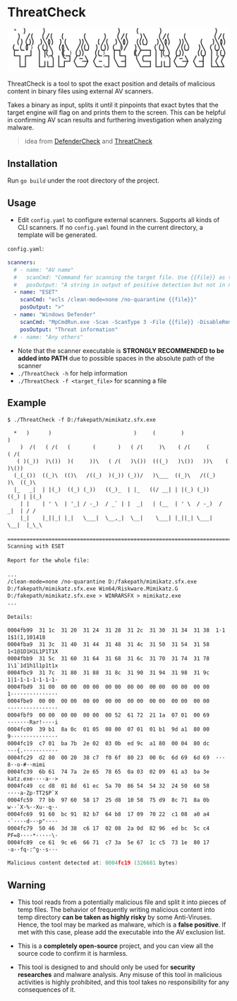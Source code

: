 # ThreatCheck

![](./assets/banner.svg) 

ThreatCheck is a tool to spot the exact position and details of malicious content in binary files using external AV scanners.

Takes a binary as input, splits it until it pinpoints that exact bytes that the target engine will flag on and prints them to the screen. This can be helpful in confirming AV scan results and furthering investigation when analyzing malware.

>  idea from [DefenderCheck](https://github.com/matterpreter/DefenderCheck) and [ThreatCheck](https://github.com/rasta-mouse/ThreatCheck)



## Installation

Run `go build` under the root directory of the project.



## Usage

-  Edit `config.yaml` to configure external scanners. Supports all kinds of CLI scanners. If no `config.yaml` found in the current directory, a template will be generated.

`config.yaml`:

```yaml
scanners:
  # - name: "AV name"
  #   scanCmd: "Command for scanning the target file. Use {{file}} as the file name to be scanned. The scanner executable is STRONGLY RECOMMENDED to be in PATH."
  #   posOutput: "A string in output of positive detection but not in negative"
  - name: "ESET"
    scanCmd: "ecls /clean-mode=none /no-quarantine {{file}}"
    posOutput: ">"
  - name: "Windows Defender"
    scanCmd: "MpCmdRun.exe -Scan -ScanType 3 -File {{file}} -DisableRemediation -Trace -Level 0x10"
    posOutput: "Threat information"
  # - name: "Any others"
```

-  Note that the scanner executable is **STRONGLY RECOMMENDED to be added into PATH** due to possible spaces in the absolute path of the scanner
-  `./ThreatCheck -h` for help information
-  `./ThreatCheck -f <target_file>` for scanning a file



## Example

```console
$ ./ThreatCheck -f D:/fakepath/mimikatz.sfx.exe
```
```text
  *   )      )                          )     (        )                   )
    )  /(   ( /(   (       (       )   ( /(     )\    ( /(     (          ( /(
   ( )(_))  )\())  )(     ))\   ( /(   )\())  (((_)   )\())   ))\    (    )\())
  (_(_())  ((_)\  (()\   /((_)  )(_)) (_))/   )\___  ((_)\   /((_)   )\  ((_)\
  |_   _|  | |(_)  ((_) (_))   ((_)_  | |_   ((/ __| | |(_) (_))    ((_) | |(_)
    | |    | ' \  | '_| / -_)  / _` | |  _|   | (__  | ' \  / -_)  / _|  | / /
    |_|    |_||_| |_|   \___|  \__,_|  \__|    \___| |_||_| \___|  \__|  |_\_\

==================================================================================
Scanning with ESET

Report for the whole file:

...
/clean-mode=none /no-quarantine D:/fakepath/mimikatz.sfx.exe
D:/fakepath/mimikatz.sfx.exe Win64/Riskware.Mimikatz.G
D:/fakepath/mimikatz.sfx.exe > WINRARSFX > mimikatz.exe
...

Details:
```
```htaccess
0004fb99  31 1c  31 20  31 24  31 28  31 2c  31 30  31 34  31 38  1·1 1$1(1,101418
0004fba9  31 3c  31 40  31 44  31 48  31 4c  31 50  31 54  31 58  1<1@1D1H1L1P1T1X
0004fbb9  31 5c  31 60  31 64  31 68  31 6c  31 70  31 74  31 78  1\1`1d1h1l1p1t1x
0004fbc9  31 7c  31 80  31 88  31 8c  31 90  31 94  31 98  31 9c  1|1·1·1·1·1·1·1·
0004fbd9  31 00  00 00  00 00  00 00  00 00  00 00  00 00  00 00  1···············
0004fbe9  00 00  00 00  00 00  00 00  00 00  00 00  00 00  00 00  ················
0004fbf9  00 00  00 00  00 00  00 52  61 72  21 1a  07 01  00 69  ·······Rar!····i
0004fc09  39 b1  8a 0c  01 05  08 00  07 01  01 b1  9d a1  80 00  9···············
0004fc19  c7 01  ba 7b  2e 02  03 0b  ed 9c  a1 80  00 04  80 dc  ···{.···········
0004fc29  d2 80  00 20  38 c7  f0 6f  80 23  00 0c  6d 69  6d 69  ··· 8··o·#··mimi
0004fc39  6b 61  74 7a  2e 65  78 65  0a 03  02 09  61 a3  ba 3e  katz.exe····a··>
0004fc49  cc d8  01 8d  61 ec  5a 70  86 54  54 32  24 50  60 58  ····a·Zp·TT2$P`X
0004fc59  77 bb  97 60  58 17  25 d8  10 58  75 d9  8c 71  8a 0b  w··`X·%··Xu··q··
0004fc69  91 60  bc 91  82 b7  64 b8  17 09  70 22  c1 08  a0 a4  ·`····d···p"····
0004fc79  50 46  3d 38  c6 17  02 08  2a 0d  82 96  ed bc  5c c4  PF=8····*·····\·
0004fc89  ce 61  9c e6  66 71  c7 3a  5e 67  1c c5  73 1e  80 17  ·a··fq·:^g··s···
```
```c++
Malicious content detected at: 0004fc19 (326681 bytes)
```



## Warning

-  This tool reads from a potentially malicious file and split it into pieces of temp files. The behavior of frequently writing malicious content into temp directory **can be taken as highly risky** by some Anti-Viruses. Hence, the tool may be marked as malware, which is a **false positive**. If met with this case, please add the executable into the AV exclusion list.

-  This is a **completely open-source** project, and you can view all the source code to confirm it is harmless.
-  This tool is designed to and should only be used for **security researches** and malware analysis. Any misuse of this tool in malicious activities is highly prohibited, and this tool takes no responsibility for any consequences of it.
